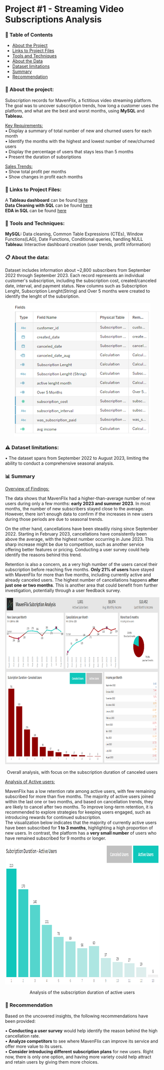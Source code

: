 # **Project #1 - Streaming Video Subscriptions Analysis**

### 📖 Table of Contents
- [About the Project](#-about-the-project)
- [Links to Project Files](#-links-to-project-files)
- [Tools and Techniques](#-tools-and-techniques)
- [About the Data](#-about-the-data)
- [Dataset limitations](#-dataset-limitations)
- [Summary](#-summary)
- [Recommendation](#-recommendation)

### 📄 **About the project:** 

Subscription records for MavenFlix, a fictitious video streaming platform. The goal was to uncover subscription trends, how long a customer uses the platform, and what are the best and worst months, using **MySQL** and **Tableau.** 


<ins>Key Requirements:</ins><br/>
• Display a summary of total number of new and churned users for each month<br/>
• Identify the months with the highest and lowest number of new/churned users<br/>
• Display the percentage of users that stays less than 5 months<br/>
• Present the duration of subsriptions<br/>

<ins>Sales Trends:</ins><br/>
• Show total profit per months<br/>
• Show changes in profit each months<br/>

### 🔗 **Links to Project Files:**

A **Tableau dashboard** can be found [here](https://public.tableau.com/app/profile/boglarka.toth3838/viz/mavenflix_modified/Analysis-Canceled?publish=yes)<br/>
**Data Cleaning with SQL** can be found [here](https://github.com/bogitoth5/PortfolioProjects/blob/main/MavenFlix_Analysis/mavenflix_data_cleaning_sql)<br/>
**EDA in SQL** can be found [here](https://github.com/bogitoth5/PortfolioProjects/blob/main/MavenFlix_Analysis/mavenflix_analysis_sql)

### 🔧 **Tools and Techniques:**

**MySQL:** Data cleaning, Common Table Expressions (CTEs), Window Functions(LAG), Date Functions, Conditional queries, handling NULL<br/>
**Tableau:** Interactive dashboard creation (user trends, profit information)

### 📋 **About the data:** 

Dataset includes information about ~2,800 subscribers from September 2022 through September 2023. Each record represents an individual customer's subscription, including the subscription cost, created/canceled date, interval, and payment status. New columns such as Subscription Lenght, Subscription Lenght(String) and Over 5 months were created to identify the lenght of the subsription. 

<p align="center">
  <img width="446" height="434" src="https://github.com/bogitoth5/PortfolioProjects/blob/main/MavenFlix_Analysis/images/tableau_data_mavenflix.PNG">
</p>

### ⚠️ Dataset limitations:

• The dataset spans from September 2022 to August 2023, limiting the ability to conduct a comprehensive seasonal analysis.

### 📊 **Summary**

<ins>Overview of Findings:</ins>

The data shows that MavenFlix had a higher-than-average number of new users during only a few months: **early 2023 and summer 2023**. In most months, the number of new subscribers stayed close to the average. However, there isn’t enough data to confirm if the increases in new users during those periods are due to seasonal trends.

On the other hand, cancellations have been steadily rising since September 2022. Starting in February 2023, cancellations have consistently been above the average, with the highest number occurring in June 2023. This sharp increase might be due to competition, such as another service offering better features or pricing. Conducting a user survey could help identify the reasons behind this trend.

Retention is also a concern, as a very high number of the users cancel their subscription before reaching five months. **Only 21% of users** have stayed with MavenFlix for more than five months, including currently active and already canceled users. The highest number of cancellations happens **after just one or two months**. This is another area that could benefit from further investigation, potentially through a user feedback survey.

<p align="center">
  <img width="1031" height="544" src="https://github.com/bogitoth5/PortfolioProjects/blob/main/MavenFlix_Analysis/images/mavenflix_dashboard_canceled1.PNG">
</p>
<p align="center">
Overall analysis, with focus on the subscription duration of canceled users
</p>

<ins>Analysis of Active users:</ins>

MavenFlix has a low retention rate among active users, with few remaining subscribed for more than five months. The majority of active users joined within the last one or two months, and based on cancellation trends, they are likely to cancel after two months. To improve long-term retention, it is recommended to explore strategies for keeping users engaged, such as introducing rewards for continued subscription.<br/>
The visualization below indicates that the majority of currently active users have been subscribed for **1 to 3 months**, highlighting a high proportion of new users. In contrast, the platform has a **very small number** of users who have remained subscribed for 9 months or longer.

<p align="center">
  <img width="954" height="454" src="https://github.com/bogitoth5/PortfolioProjects/blob/main/MavenFlix_Analysis/images/mavenflix_dashboard_active.PNG">
</p>
<p align="center">
Analysis of the subscription duration of active users
</p>

### 📢 **Recommendation**

Based on the uncovered insights, the following recommendations have been provided:

• **Conducting a user survey** would help identify the reason behind the high cancellation rate.<br/>
• **Analyze competitors** to see where MavenFlix can improve its service and offer more value to its users.<br/>
• **Consider introducing different subscription plans** for new users. Right now, there is only one option, and having more variety could help attract and retain users by giving them more choices.<br/>

